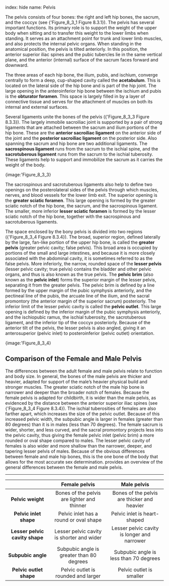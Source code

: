 index: hide
name: Pelvis

The pelvis consists of four bones: the right and left hip bones, the sacrum, and the coccyx (see {'Figure_8_3_1 Figure 8.3.1}). The pelvis has several important functions. Its primary role is to support the weight of the upper body when sitting and to transfer this weight to the lower limbs when standing. It serves as an attachment point for trunk and lower limb muscles, and also protects the internal pelvic organs. When standing in the anatomical position, the pelvis is tilted anteriorly. In this position, the anterior superior iliac spines and the pubic tubercles lie in the same vertical plane, and the anterior (internal) surface of the sacrum faces forward and downward.

The three areas of each hip bone, the ilium, pubis, and ischium, converge centrally to form a deep, cup-shaped cavity called the  **acetabulum**. This is located on the lateral side of the hip bone and is part of the hip joint. The large opening in the anteroinferior hip bone between the ischium and pubis is the  **obturator foramen**. This space is largely filled in by a layer of connective tissue and serves for the attachment of muscles on both its internal and external surfaces.

Several ligaments unite the bones of the pelvis ({'Figure_8_3_3 Figure 8.3.3}). The largely immobile sacroiliac joint is supported by a pair of strong ligaments that are attached between the sacrum and ilium portions of the hip bone. These are the  **anterior sacroiliac ligament** on the anterior side of the joint and the  **posterior sacroiliac ligament** on the posterior side. Also spanning the sacrum and hip bone are two additional ligaments. The  **sacrospinous ligament** runs from the sacrum to the ischial spine, and the  **sacrotuberous ligament** runs from the sacrum to the ischial tuberosity. These ligaments help to support and immobilize the sacrum as it carries the weight of the body.


{image:'Figure_8_3_3}
        

The sacrospinous and sacrotuberous ligaments also help to define two openings on the posterolateral sides of the pelvis through which muscles, nerves, and blood vessels for the lower limb exit. The superior opening is the  **greater sciatic foramen**. This large opening is formed by the greater sciatic notch of the hip bone, the sacrum, and the sacrospinous ligament. The smaller, more inferior  **lesser sciatic foramen** is formed by the lesser sciatic notch of the hip bone, together with the sacrospinous and sacrotuberous ligaments.

The space enclosed by the bony pelvis is divided into two regions ({'Figure_8_3_4 Figure 8.3.4}). The broad, superior region, defined laterally by the large, fan-like portion of the upper hip bone, is called the  **greater pelvis** (greater pelvic cavity; false pelvis). This broad area is occupied by portions of the small and large intestines, and because it is more closely associated with the abdominal cavity, it is sometimes referred to as the false pelvis. More inferiorly, the narrow, rounded space of the  **lesser pelvis** (lesser pelvic cavity; true pelvis) contains the bladder and other pelvic organs, and thus is also known as the true pelvis. The  **pelvic brim** (also known as the  **pelvic inlet**) forms the superior margin of the lesser pelvis, separating it from the greater pelvis. The pelvic brim is defined by a line formed by the upper margin of the pubic symphysis anteriorly, and the pectineal line of the pubis, the arcuate line of the ilium, and the sacral promontory (the anterior margin of the superior sacrum) posteriorly. The inferior limit of the lesser pelvic cavity is called the  **pelvic outlet**. This large opening is defined by the inferior margin of the pubic symphysis anteriorly, and the ischiopubic ramus, the ischial tuberosity, the sacrotuberous ligament, and the inferior tip of the coccyx posteriorly. Because of the anterior tilt of the pelvis, the lesser pelvis is also angled, giving it an anterosuperior (pelvic inlet) to posteroinferior (pelvic outlet) orientation.


{image:'Figure_8_3_4}
        

## Comparison of the Female and Male Pelvis

The differences between the adult female and male pelvis relate to function and body size. In general, the bones of the male pelvis are thicker and heavier, adapted for support of the male’s heavier physical build and stronger muscles. The greater sciatic notch of the male hip bone is narrower and deeper than the broader notch of females. Because the female pelvis is adapted for childbirth, it is wider than the male pelvis, as evidenced by the distance between the anterior superior iliac spines (see {'Figure_8_3_4 Figure 8.3.4}). The ischial tuberosities of females are also farther apart, which increases the size of the pelvic outlet. Because of this increased pelvic width, the subpubic angle is larger in females (greater than 80 degrees) than it is in males (less than 70 degrees). The female sacrum is wider, shorter, and less curved, and the sacral promontory projects less into the pelvic cavity, thus giving the female pelvic inlet (pelvic brim) a more rounded or oval shape compared to males. The lesser pelvic cavity of females is also wider and more shallow than the narrower, deeper, and tapering lesser pelvis of males. Because of the obvious differences between female and male hip bones, this is the one bone of the body that allows for the most accurate sex determination.  provides an overview of the general differences between the female and male pelvis.


****

|  | Female pelvis | Male pelvis |
|:-:|:-:|:-:|
|  **Pelvic weight** | Bones of the pelvis are lighter and thinner | Bones of the pelvis are thicker and heavier |
|  **Pelvic inlet shape** | Pelvic inlet has a round or oval shape | Pelvic inlet is heart-shaped |
|  **Lesser pelvic cavity shape** | Lesser pelvic cavity is shorter and wider | Lesser pelvic cavity is longer and narrower |
|  **Subpubic angle** | Subpubic angle is greater than 80 degrees | Subpubic angle is less than 70 degrees |
|  **Pelvic outlet shape** | Pelvic outlet is rounded and larger | Pelvic outlet is smaller |
    
